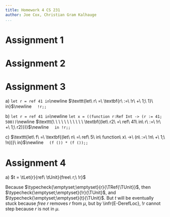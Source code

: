 ```yaml
---
title: Homework 4 CS 231
author: Joe Cox, Christian Gram Kalhauge
...
```



# Assignment 1

# Assignment 2

# Assignment 3
a) $\texttt{let\ r\ =\ ref\ 41\ in}$\newline
   $\texttt{let\ r\ =\ \textbf{r\ :=\ !r\ +\ 1;\ 1}\ in}$\newline
   $\texttt{\ \ !r;;}$

b) $\texttt{let\ r\ =\ ref\ 41\ in}$\newline
   $\texttt{let\ x\ =\ ((function\ r:Ref\ Int\ ->\ (r\ :=\ 41;\ 500))}$\newline
   $\texttt{\ \ \ \ \ \ \ \ \ \ \ \textbf{(let\ r2\ =\ ref\ 41\ in\ r\ :=\ !r\ +\ 1;\ r2)})}$\newline
   $\texttt{\ \ in\ !r;;}$

c) $\texttt{let\ f\ =\ \textbf{(let\ n\ =\ ref\ 5\ in\ function\ x\ ->\ (n\ :=\ !n\ +\ 1;\ !n))}\ in}$\newline
   $\texttt{\ \ (f\ ())\ *\ (f\ ());;}$

# Assignment 4

a) $t = \tLet{r}{ref\ \tUnit}{free\ r;\ !r}$

   Because $\typecheck{\emptyset;\emptyset}{r}{\TRef{\TUnit}}$, then $\typecheck{\emptyset;\emptyset}{!r}{\TUnit}$, and $\typecheck{\emptyset;\emptyset}{t}{\TUnit}$.  But $t$ will be eventually stuck because $free\ r$ removes $r$ from $\mu$, but by \infr{E-DerefLoc}, $!r$ cannot step because $r$ is not in $\mu$.
